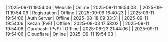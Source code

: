 | 2025-09-11 19:54:06 | Website | Online | 2025-09-11 19:54:03 |
| 2025-09-11 19:54:06 | Registration | Offline | 2025-09-09 16:40:23 |
| 2025-09-11 19:54:06 | Auth Server | Offline | 2025-08-18 09:33:31 |
| 2025-09-11 19:54:06 | Kezan (PvE) | Offline | 2025-08-03 17:58:02 |
| 2025-09-11 19:54:06 | Gurubashi (PvP) | Offline | 2025-08-23 21:44:06 |
| 2025-09-11 19:54:06 | Cloudflare | Online | 2025-09-11 19:54:03 |
